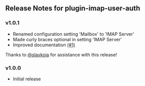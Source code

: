 ## Release Notes for plugin-imap-user-auth

### v1.0.1

  * Renamed configuration setting 'Mailbox' to 'IMAP Server'
  * Made curly braces optional in setting 'IMAP Server'
  * Improved documentation [(#1)](https://github.com/RocketMan/plugin-imap-user-auth/issues/1)

  Thanks to [@slavkoja](https://github.com/slavkoja) for assistance
  with this release!


### v1.0.0

  * Initial release
